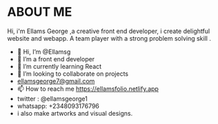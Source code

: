 # ABOUT ME
Hi, i'm Ellams George ,a creative front end developer, i create delightful website and webapp. A team player with a strong problem solving skill . 

- 👋 Hi, I’m @Ellamsg
- 👀 I’m a front end developer
- 🌱 I’m currently learning React
- 💞️ I’m looking to collaborate on projects 
- ellamsgeorge7@gmail.com
- 📫 How to reach me https://ellamsfolio.netlify.app
- twitter : @ellamsgeorge1
- whatsapp: +2348093176796
- i also make artworks and visual designs.


<!---
Ellamsg/Ellamsg is a ✨ special ✨ repository because its `README.md` (this file) appears on your GitHub profile.
You can click the Preview link to take a look at your changes.
--->
